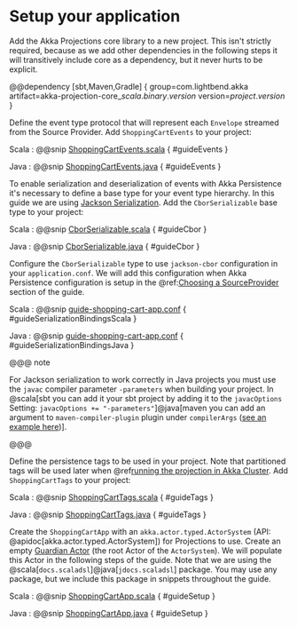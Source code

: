 # Setup your application

Add the Akka Projections core library to a new project.
This isn't strictly required, because as we add other dependencies in the following steps it will transitively include core as a dependency, but it never hurts to be explicit.

@@dependency [sbt,Maven,Gradle] {
  group=com.lightbend.akka
  artifact=akka-projection-core_$scala.binary.version$
  version=$project.version$
}

Define the event type protocol that will represent each `Envelope` streamed from the Source Provider.
Add `ShoppingCartEvents` to your project:

Scala
:  @@snip [ShoppingCartEvents.scala](/examples/src/test/scala/docs/guide/ShoppingCartEvents.scala) { #guideEvents }

Java
:  @@snip [ShoppingCartEvents.java](/examples/src/test/java/jdocs/guide/ShoppingCartEvents.java) { #guideEvents }

To enable serialization and deserialization of events with Akka Persistence it's necessary to define a base type for your event type hierarchy.
In this guide we are using [Jackson Serialization](https://doc.akka.io/docs/akka/current/serialization-jackson.html).
Add the `CborSerializable` base type to your project:

Scala
:  @@snip [CborSerializable.scala](/examples/src/test/scala/docs/guide/CborSerializable.scala) { #guideCbor }

Java
:  @@snip [CborSerializable.java](/examples/src/test/java/jdocs/guide/CborSerializable.java) { #guideCbor }

Configure the `CborSerializable` type to use `jackson-cbor` configuration in your `application.conf`.
We will add this configuration when Akka Persistence configuration is setup in the @ref:[Choosing a SourceProvider](source-provider.md) section of the guide.

Scala
:  @@snip [guide-shopping-cart-app.conf](/examples/src/test/resources/guide-shopping-cart-app.conf) { #guideSerializationBindingsScala }

Java
:  @@snip [guide-shopping-cart-app.conf](/examples/src/test/resources/guide-shopping-cart-app.conf) { #guideSerializationBindingsJava }

@@@ note

For Jackson serialization to work correctly in Java projects you must use the `javac` compiler parameter `-parameters` when building your project.
In @scala[sbt you can add it your sbt project by adding it to the `javacOptions` Setting: `javacOptions += "-parameters"`]@java[maven you can add an argument to `maven-compiler-plugin` plugin under `compilerArgs` ([see an example here](https://github.com/akka/akka-samples/blob/2.6/akka-sample-cqrs-java/pom.xml#L136))].

@@@

Define the persistence tags to be used in your project.
Note that partitioned tags will be used later when @ref[running the projection in Akka Cluster](running-cluster.md).
Add `ShoppingCartTags` to your project:

Scala
:  @@snip [ShoppingCartTags.scala](/examples/src/test/scala/docs/guide/ShoppingCartTags.scala) { #guideTags }

Java
:  @@snip [ShoppingCartTags.java](/examples/src/test/java/jdocs/guide/ShoppingCartTags.java) { #guideTags }

Create the `ShoppingCartApp` with an `akka.actor.typed.ActorSystem` (API: @apidoc[akka.actor.typed.ActorSystem]) for Projections to use.
Create an empty [Guardian Actor](https://doc.akka.io/docs/akka/current/typed/actor-lifecycle.html#the-guardian-actor) (the root Actor of the `ActorSystem`).
We will populate this Actor in the following steps of the guide.
Note that we are using the @scala[`docs.scaladsl`]@java[`jdocs.scaladsl`] package.
You may use any package, but we include this package in snippets throughout the guide.

Scala
:  @@snip [ShoppingCartApp.scala](/examples/src/test/scala/docs/guide/ShoppingCartApp.scala) { #guideSetup }

Java
:  @@snip [ShoppingCartApp.java](/examples/src/test/java/jdocs/guide/ShoppingCartApp.java) { #guideSetup }

